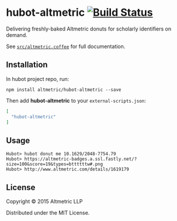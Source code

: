 # hubot-altmetric [![Build Status](https://travis-ci.org/altmetric/hubot-altmetric.svg?branch=master)](https://travis-ci.org/altmetric/hubot-altmetric)

Delivering freshly-baked Altmetric donuts for scholarly identifiers on demand.

See [`src/altmetric.coffee`](src/altmetric.coffee) for full documentation.

## Installation

In hubot project repo, run:

`npm install altmetric/hubot-altmetric --save`

Then add **hubot-altmetric** to your `external-scripts.json`:

```json
[
  "hubot-altmetric"
]
```

## Usage

```
Hubot> hubot donut me 10.1629/2048-7754.79
Hubot> https://altmetric-badges.a.ssl.fastly.net/?size=100&score=19&types=bttttttw#.png
Hubot> http://www.altmetric.com/details/1619179
```

## License

Copyright © 2015 Altmetric LLP

Distributed under the MIT License.
